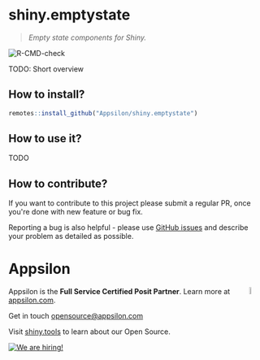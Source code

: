# shiny.emptystate

> _Empty state components for Shiny._

<!-- badges: start -->
![R-CMD-check](https://github.com/Appsilon/shiny.emptystate/workflows/R-CMD-check/badge.svg)
<!-- badges: end -->

TODO: Short overview

How to install?
---------------

```r
remotes::install_github("Appsilon/shiny.emptystate")
```

How to use it?
--------------

TODO

How to contribute?
------------------

If you want to contribute to this project please submit a regular PR, once you're done with new feature or bug fix.

Reporting a bug is also helpful - please use [GitHub issues](https://github.com/Appsilon/shiny.emptystate/issues) and describe your problem as detailed as possible.

Appsilon
========

<img src="https://avatars0.githubusercontent.com/u/6096772" align="right" alt="" width="6%" />

Appsilon is the **Full Service Certified Posit Partner**. Learn more
at [appsilon.com](https://appsilon.com).

Get in touch [opensource@appsilon.com](opensource@appsilon.com)

Visit [shiny.tools](https://shiny.tools) to learn about our Open Source.

<a href = "https://appsilon.com/careers/" target="_blank"><img src="http://d2v95fjda94ghc.cloudfront.net/hiring.png" alt="We are hiring!"/></a>
